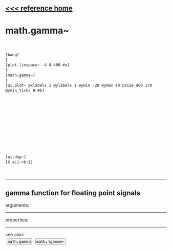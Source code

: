 [<<< reference home](ceammc_lib.md)
---

# math.gamma~

```


[bang(
|
[plot.linspace~ -4 8 400 #a]
|
[math.gamma~]
|
[ui.plot~ @xlabels 1 @ylabels 1 @ymin -20 @ymax 40 @size 400 170 @ymin_ticks 0 #b]












[ui.dsp~]
[X a:1->b:1]

            
```
---
gamma function for floating point signals
---
arguments:


---
properties:


---
see also:<br>
[![math.gamma](img/object_math.gamma.png)](math.gamma.md)
[![math.lgamma~](img/object_math.lgamma~.png)](math.lgamma~.md)
